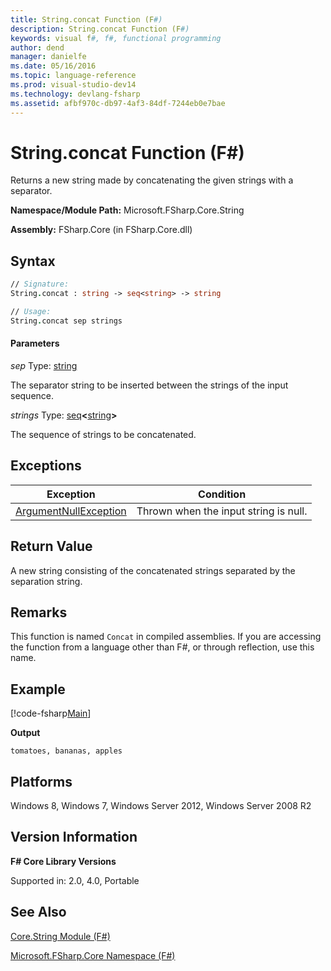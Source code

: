 ```yaml
---
title: String.concat Function (F#)
description: String.concat Function (F#)
keywords: visual f#, f#, functional programming
author: dend
manager: danielfe
ms.date: 05/16/2016
ms.topic: language-reference
ms.prod: visual-studio-dev14
ms.technology: devlang-fsharp
ms.assetid: afbf970c-db97-4af3-84df-7244eb0e7bae 
---
```


# String.concat Function (F#)

Returns a new string made by concatenating the given strings with a separator.

**Namespace/Module Path:** Microsoft.FSharp.Core.String

**Assembly:** FSharp.Core (in FSharp.Core.dll)


## Syntax

```fsharp
// Signature:
String.concat : string -> seq<string> -> string

// Usage:
String.concat sep strings
```

#### Parameters
*sep*
Type: [string](https://msdn.microsoft.com/library/12b97856-ec80-4f70-a018-afb0753f755a)


The separator string to be inserted between the strings of the input sequence.


*strings*
Type: [seq](https://msdn.microsoft.com/library/2f0c87c6-8a0d-4d33-92a6-10d1d037ce75)**&lt;**[string](https://msdn.microsoft.com/library/12b97856-ec80-4f70-a018-afb0753f755a)**&gt;**


The sequence of strings to be concatenated.

## Exceptions

|Exception|Condition|
|----|----|
|[ArgumentNullException](https://msdn.microsoft.com/library/system.argumentnullexception.aspx)|Thrown when the input string is null.|

## Return Value

A new string consisting of the concatenated strings separated by the separation string.

## Remarks
This function is named `Concat` in compiled assemblies. If you are accessing the function from a language other than F#, or through reflection, use this name.

## Example

[!code-fsharp[Main](snippets/fsstrings/snippet2.fs)]

**Output**

```
tomatoes, bananas, apples
```

## Platforms
Windows 8, Windows 7, Windows Server 2012, Windows Server 2008 R2


## Version Information
**F# Core Library Versions**

Supported in: 2.0, 4.0, Portable

## See Also
[Core.String Module &#40;F&#35;&#41;](Core.String-Module-%5BFSharp%5D.md)

[Microsoft.FSharp.Core Namespace &#40;F&#35;&#41;](Microsoft.FSharp.Core-Namespace-%5BFSharp%5D.md)